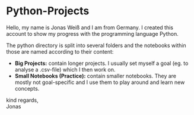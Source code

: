 # Python-Projects

Hello, my name is Jonas Weiß and I am from Germany. 
I created this account to show my progress with the programming language Python.

The python directory is split into several folders and the notebooks within those are named according to their content:
* <b>Big Projects:</b> contain longer projects. I usually set myself a goal (eg. to analyse a .csv-file) which I then work on. 
* <b>Small Notebooks (Practice):</b> contain smaller notebooks. They are mostly not goal-specific and I use them to play around and learn new concepts.

<p>kind regards,<br>
Jonas
<p>
